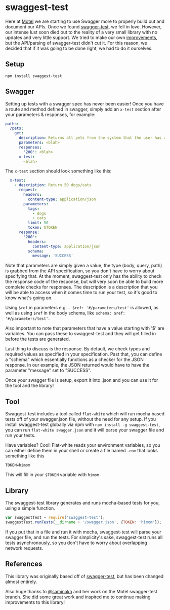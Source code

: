 # swaggest-test
Here at [Motel](http://motel.is) we are starting to use Swagger more to properly build out and document our APIs. Once we found [swagger-test](https://github.com/earldouglas/swagger-test), we fell in love. However, our intense lust soon died out to the reality of a very small library with no updates and very little support. We tried to make our own [improvements](https://github.com/MotelIs/swagger-test), but the API/parsing of swagger-test didn't cut it. For this reason, we decided that if it was going to be done right, we had to do it ourselves.

## Setup
`npm install swaggest-test`

## Swagger
Setting up tests with a swagger spec has never been easier! Once you have a route and method defined in swagger, simply add an `x-test` section after your parameters & responses, for example:
```yaml
paths:
  /pets:
    get:
      description: Returns all pets from the system that the user has access to
      parameters: <blah>
      responses:
        '200': <blah>
      x-test:
        <blah>
```

The `x-test` section should look something like this:
```yaml
  x-test:
    - description: Return 50 dogs/cats
      request:
        headers:
          content-type: application/json
        parameters:
          tags:
            - dogs
            - cats
          limit: 50
          token: $TOKEN
      response:
        '200':
          headers:
            content-type: application/json
          schema:
            message: 'SUCCESS'
```

Note that parameters are simply given a value, the type (body, query, path) is grabbed from the API specification, so you don't have to worry about specifying that. At the moment, swaggest-test only has the ability to check the response code of the response, but will very soon be able to build more complete checks for responses. The description is a description that you will be able to access when it comes time to run your test, so it's good to know what's going on.

Using `$ref` in parameters e.g. `- $ref: '#/parameters/test'` is allowed, as well as using `$ref` in the body schema, like `schema: $ref: '#/parameters/test'`.

Also important to note that parameters that have a value starting with '$' are variables. You can pass these to swaggest-test and they will get filled in before the tests are generated.

Last thing to discuss is the response. By default, we check types and required values as specified in your specification. Past that, you can define a "schema" which essentially functions as a checker for the JSON response. In our example, the JSON returned would have to have the parameter "message" set to "SUCCESS".

Once your swagger file is setup, export it into .json and you can use it for the tool and the library!

## Tool
Swaggest-test includes a tool called `flat-white` which will run mocha based tests off of your swagger.json file, without the need for any setup. If you install swaggest-test globally via npm with `npm install -g swaggest-test`, you can run `flat-white swagger.json` and it will parse your swagger file and run your tests.

Have variables? Cool! Flat-white reads your environment variables, so you can either define them in your shell or create a file named `.env` that looks something like this
```
TOKEN=himom
```

This will fill in your `$TOKEN` variable with `himom`

## Library
The swaggest-test library generates and runs mocha-based tests for you, using a simple function.

```javascript
var swaggestTest = require('swaggest-test');
swaggestTest.runTests(__dirname + '/swagger.json', {TOKEN: 'himom'});
```

If you put that in a file and run it with mocha, swaggest-test will parse your swagger file, and run the tests. For simplicity's sake, swaggest-test runs all tests asynchronously, so you don't have to worry about overlapping network requests.

## References
This library was originally based off of [swagger-test](https://github.com/earldouglas/swagger-test), but has been changed almost entirely.

Also huge thanks to [@saminakh](https://github.com/saminakh) and her work on the Motel swagger-test branch. She did some great work and inspired me to continue making improvements to this library!
